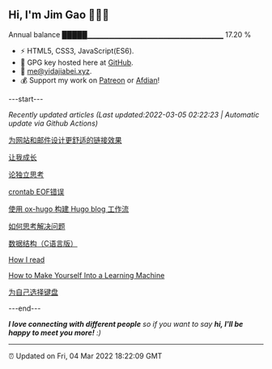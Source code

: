 
<h2>Hi, I'm Jim Gao 👋👨‍💻</h2>

Annual balance    █████▁▁▁▁▁▁▁▁▁▁▁▁▁▁▁▁▁▁▁▁▁▁▁▁▁   17.20 %

- ⚡ HTML5, CSS3, JavaScript(ES6).
- 🔑 GPG key hosted here at [GitHub](https://github.com/tianheg.gpg).
- :email: [me@yidajiabei.xyz](mailto:me@yidajiabei.xyz).
- 💰 Support my work on [Patreon](https://www.patreon.com/tianheg) or [Afdian](https://afdian.net/@tianheg)!

---start---

*Recently updated articles (Last updated:2022-03-05 02:22:23 | Automatic update via Github Actions)*

[为网站和邮件设计更舒适的链接效果](https://www.yidajiabei.xyz/posts/designing-better-links-websites-emails-guideline/)

[让我成长](https://www.yidajiabei.xyz/posts/make-me-grow/)

[论独立思考](https://www.yidajiabei.xyz/posts/talk-about-thinking/)

[crontab EOF错误](https://www.yidajiabei.xyz/posts/crontab-eof-error/)

[使用 ox-hugo 构建 Hugo blog 工作流](https://www.yidajiabei.xyz/posts/ox-hugo-blog/)

[如何思考解决问题](https://www.yidajiabei.xyz/posts/how-to-solve-problems/)

[数据结构（C语言版）](https://www.yidajiabei.xyz/posts/data-structure-c/)

[How I read](https://www.yidajiabei.xyz/posts/slava-akhmechet-how-i-read/)

[How to Make Yourself Into a Learning Machine](https://www.yidajiabei.xyz/posts/simon-eskildsen-how-to-build-a-learning-machine/)

[为自己选择键盘](https://www.yidajiabei.xyz/posts/keyboard/)

---end---

<em><b>I love connecting with different people</b> so if you want to say <b>hi, I'll be happy to meet you more!</b> :)</em>

---

⏰ Updated on Fri, 04 Mar 2022 18:22:09 GMT
